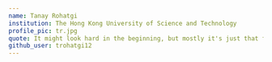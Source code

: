 ```yaml
---
name: Tanay Rohatgi
institution: The Hong Kong University of Science and Technology
profile_pic: tr.jpg
quote: It might look hard in the beginning, but mostly it's just that first step
github_user: trohatgi12
---
```

